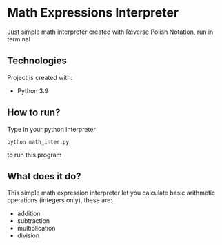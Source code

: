 # Math Expressions Interpreter
Just simple math interpreter created with Reverse Polish Notation, run in terminal

## Technologies
Project is created with:
* Python 3.9

## How to run?
Type in your python interpreter
```
python math_inter.py
```
to run this program

## What does it do?
This simple math expression interpreter let you calculate basic arithmetic operations (integers only), these are:
* addition
* subtraction
* multiplication
* division


